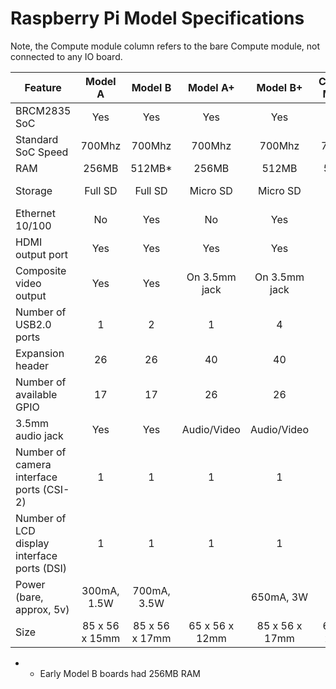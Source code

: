 # Raspberry Pi Model Specifications

Note, the Compute module column refers to the bare Compute module, not connected to any IO board.

|Feature            | Model A | Model B | Model A+ | Model B+ | Compute Module | Zero |
|-------------------|:-------:|:-------:|:--------:|:--------:|:--------------:|:--------:|
| BRCM2835 SoC | Yes | Yes | Yes | Yes | Yes | Yes |
| Standard SoC Speed | 700Mhz| 700Mhz| 700Mhz| 700Mhz| 700Mhz | 1GHz |
| RAM | 256MB | 512MB* | 256MB | 512MB | 512MB | 512 MB |
| Storage | Full SD | Full SD | Micro SD | Micro SD | 4GB eMMC | Micro SD |
| Ethernet 10/100 | No | Yes | No | Yes | No | No |
| HDMI output port   | Yes | Yes | Yes | Yes | Yes | mini |
| Composite video output | Yes | Yes | On 3.5mm jack | On 3.5mm jack | Yes | unpopulated |
| Number of USB2.0 ports | 1 | 2 | 1 | 4 | 1 | 1 OTG |
| Expansion header | 26 | 26 | 40 | 40 | N/A | unpopulated |
| Number of available GPIO | 17 | 17 | 26 | 26 | 48 | 26? |
| 3.5mm audio jack | Yes | Yes | Audio/Video | Audio/Video | N/A | N/A |
| Number of camera interface ports (CSI-2) | 1 | 1 | 1 | 1 | 2 | N/A |
| Number of LCD display interface ports (DSI) | 1 | 1 | 1 | 1 | 2 | N/A |
| Power (bare, approx, 5v) | 300mA, 1.5W | 700mA, 3.5W |  | 650mA, 3W |  | 160mA |
| Size | 85 x 56 x 15mm | 85 x 56 x 17mm | 65 x 56 x 12mm | 85 x 56 x 17mm | 62 x 30 x 3mm | 65 x 30 x 5mm |


- * Early Model B boards had 256MB RAM
